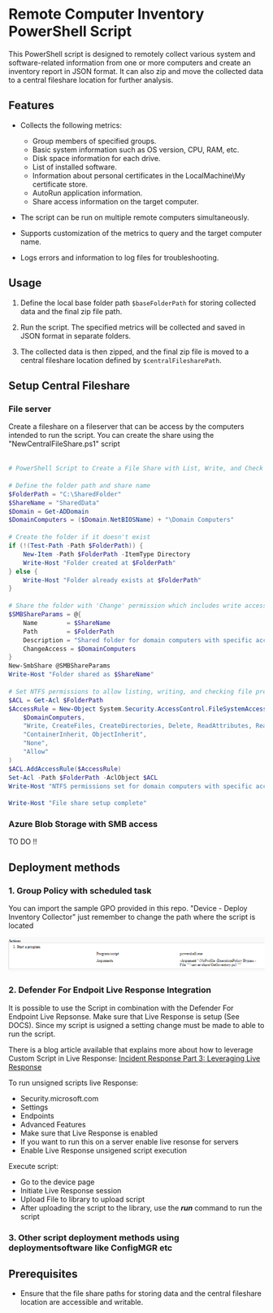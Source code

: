 # Remote Computer Inventory PowerShell Script

This PowerShell script is designed to remotely collect various system and software-related information from one or more computers and create an inventory report in JSON format. It can also zip and move the collected data to a central fileshare location for further analysis.

## Features

- Collects the following metrics:
  - Group members of specified groups.
  - Basic system information such as OS version, CPU, RAM, etc.
  - Disk space information for each drive.
  - List of installed software.
  - Information about personal certificates in the LocalMachine\My certificate store.
  - AutoRun application information.
  - Share access information on the target computer.

- The script can be run on multiple remote computers simultaneously.

- Supports customization of the metrics to query and the target computer name.

- Logs errors and information to log files for troubleshooting.

## Usage

1. Define the local base folder path `$baseFolderPath` for storing collected data and the final zip file path.

2. Run the script. The specified metrics will be collected and saved in JSON format in separate folders.

3. The collected data is then zipped, and the final zip file is moved to a central fileshare location defined by `$centralFilesharePath`.

## Setup Central Fileshare

### File server

Create a fileshare on a fileserver that can be access by the computers intended to run the script. You can create the share using the "NewCentralFileShare.ps1" script

```Powershell

# PowerShell Script to Create a File Share with List, Write, and Check File Presence Access for Domain Computers

# Define the folder path and share name
$FolderPath = "C:\SharedFolder"
$ShareName = "SharedData"
$Domain = Get-ADDomain
$DomainComputers = ($Domain.NetBIOSName) + "\Domain Computers"

# Create the folder if it doesn't exist
if (!(Test-Path -Path $FolderPath)) {
    New-Item -Path $FolderPath -ItemType Directory
    Write-Host "Folder created at $FolderPath"
} else {
    Write-Host "Folder already exists at $FolderPath"
}

# Share the folder with 'Change' permission which includes write access
$SMBShareParams = @{
    Name        = $ShareName
    Path        = $FolderPath
    Description = "Shared folder for domain computers with specific access"
    ChangeAccess = $DomainComputers
}
New-SmbShare @SMBShareParams
Write-Host "Folder shared as $ShareName"

# Set NTFS permissions to allow listing, writing, and checking file presence but not reading file content
$ACL = Get-Acl $FolderPath
$AccessRule = New-Object System.Security.AccessControl.FileSystemAccessRule(
    $DomainComputers, 
    "Write, CreateFiles, CreateDirectories, Delete, ReadAttributes, ReadPermissions, ListDirectory, Synchronize", 
    "ContainerInherit, ObjectInherit", 
    "None", 
    "Allow"
)
$ACL.AddAccessRule($AccessRule)
Set-Acl -Path $FolderPath -AclObject $ACL
Write-Host "NTFS permissions set for domain computers with specific access requirements"

Write-Host "File share setup complete"

```

### Azure Blob Storage with SMB access

TO DO !!

## Deployment methods

### 1. Group Policy with scheduled task

You can import the sample GPO provided in this repo. "Device - Deploy Inventory Collector" just remember to change the path where the script is located

![Alt text](image.png)

### 2. Defender For Endpoit Live Response Integration

It is possible to use the Script in combination with the Defender For Endpoint Live Repsonse. Make sure that Live Response is setup  (See DOCS). Since my script is usigned a setting change must be made to able to run the script.

There is a blog article available that explains more about how to leverage Custom Script in Live Response: [Incident Response Part 3: Leveraging Live Response](https://kqlquery.com/posts/leveraging-live-response/)

To run unsigned scripts live Response:

- Security.microsoft.com
- Settings
- Endpoints
- Advanced Features
- Make sure that Live Response is enabled
- If you want to run this on a server enable live resonse for servers
- Enable Live Response unsigened script execution

Execute script:

- Go to the device page
- Initiate Live Response session
- Upload File to library to upload script
- After uploading the script to the library, use the ***run*** command to run the script

### 3. Other script deployment methods using deploymentsoftware like ConfigMGR etc

## Prerequisites

- Ensure that the file share paths for storing data and the central fileshare location are accessible and writable.
